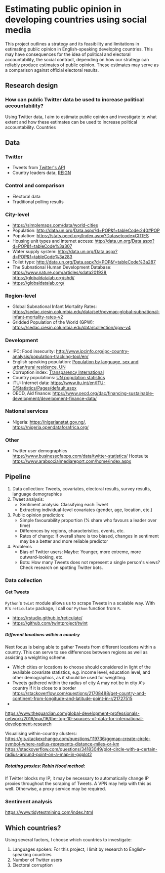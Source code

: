# Estimating public opinion in developing countries using social media
This project outlines a strategy and its feasibility and limitations in estimating public opinion in English-speaking developing countries. This may have consequences for the idea of political and electoral accountability, the social contract, depending on how our strategy can reliably produce estimates of public opinion. These estimates may serve as a comparison against official electoral results.

## Research design
### How can public Twitter data be used to increase political accountability?

Using Twitter data, I aim to estimate public opinion and investigate to what extent and how these estimates can be used to increase political accountability. Countries 

## Data
### Twitter
* Tweets from [Twitter's API](https://developer.twitter.com/en/docs)
* Country leaders data, [REIGN](https://oefdatascience.github.io/REIGN.github.io/menu/reign_current.html)
### Control and comparison
* Electoral data
* Traditional polling results
### City-level
* https://simplemaps.com/data/world-cities
* Population: http://data.un.org/Data.aspx?d=POP&f=tableCode:240#POP
* Population: https://stats.oecd.org/Index.aspx?Datasetcode=CITIES
* Housing unit types and internet access: http://data.un.org/Data.aspx?d=POP&f=tableCode%3a307
* Water supply system: http://data.un.org/Data.aspx?d=POP&f=tableCode%3a283
* Toilet type: http://data.un.org/Data.aspx?d=POP&f=tableCode%3a287
* The Subnational Human Development Database: https://www.nature.com/articles/sdata201938, https://globaldatalab.org/shdi/
* https://globaldatalab.org/
### Region-level
* Global Subnational Infant Mortality Rates: https://sedac.ciesin.columbia.edu/data/set/povmap-global-subnational-infant-mortality-rates-v2
* Gridded Population of the World (GPW): https://sedac.ciesin.columbia.edu/data/collection/gpw-v4
### Development
* IPC: Food insecurity: http://www.ipcinfo.org/ipc-country-analysis/population-tracking-tool/en/
* English speaking population: [Population by language, sex and urban/rural residence, UN](http://data.un.org/Data.aspx?d=POP&f=tableCode:27)
* Corruption index: [Transparency International](https://www.transparency.org/en/cpi/2020/index/nzl)
* Country populations: [UN population statistics](https://population.un.org/wpp/Download/Standard/CSV/)
* ITU: Internet data: https://www.itu.int/en/ITU-D/Statistics/Pages/default.aspx
* OECD, Aid finance: https://www.oecd.org/dac/financing-sustainable-development/development-finance-data/
### National services
* Nigeria: https://nigerianstat.gov.ng/, https://nigeria.opendataforafrica.org/
### Other
* Twitter user demographics
	https://www.businessofapps.com/data/twitter-statistics/
	Hootsuite
	https://www.arabsocialmediareport.com/home/index.aspx

## Pipeline
1. Data collection: Tweets, covariates, electoral results, survey results, language demographics
2. Tweet analysis:
	* Sentiment analysis: Classifying each Tweet
	* Extracting individual-level covariates (gender, age, location, etc.)
3. Public opinion prediction:
	* Simple favourability proportion (% share who favours a leader over time)
	* Differences by regions, characteristics, events, etc.
	* Rates of change: If overall share is too biased, changes in sentiment may be a better and more reliable predictor
4. Problems
	* Bias of Twitter users: Maybe: Younger, more extreme, more outward-looking, etc. 
	* Bots: How many Tweets does not represent a single person's views? Check research on spotting Twitter bots.

### Data collection
#### Get Tweets
`Python`'s `twint` module allows us to scrape Tweets in a scalable way. With `R`'s `reticulate` package, I call our `Python` function from `R`.
* https://rstudio.github.io/reticulate/
* https://github.com/twintproject/twint

##### Different locations within a country
Next focus is being able to gather Tweets from different locations within a country. This can serve to see differences between regions as well as assisting a weighting scheme.

* Which cities or locations to choose should considered in light of the available covariate statistics, e.g. income level, education level, and other demographics, as it should be used for weighting.
* Tweets gathered within the radius of city A may not be in city A's country if it is close to a border
https://stackoverflow.com/questions/21708488/get-country-and-continent-from-longitude-and-latitude-point-in-r/21727515
* 
https://www.theguardian.com/global-development-professionals-network/2016/mar/16/the-top-10-sources-of-data-for-international-development-research

Visualising within-country clusters:
https://gis.stackexchange.com/questions/119736/ggmap-create-circle-symbol-where-radius-represents-distance-miles-or-km
https://stackoverflow.com/questions/34183049/plot-circle-with-a-certain-radius-around-point-on-a-map-in-ggplot2

##### Rotating proxies: Robin Hood method:
If Twitter blocks my IP, it may be necessary to automatically change IP proxies throughout the scraping of Tweets. A VPN may help with this as well. Otherwise, a proxy service may be required.

### Sentiment analysis
https://www.tidytextmining.com/index.html

## Which countries?
Using several factors, I choose which countries to investigate:
1. Languages spoken: For this project, I limit by research to English-speaking countries
2. Number of Twitter users
3. Electoral corruption
